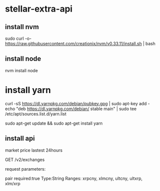 # stellar-extra-api

## install nvm
sudo curl -o- https://raw.githubusercontent.com/creationix/nvm/v0.33.11/install.sh | bash
## install node
nvm install node


# install yarn

curl -sS https://dl.yarnpkg.com/debian/pubkey.gpg | sudo apt-key add -
echo "deb https://dl.yarnpkg.com/debian/ stable main" | sudo tee /etc/apt/sources.list.d/yarn.list

sudo apt-get update && sudo apt-get install yarn

## install api

market price lastest 24hours

GET /v2/exchanges

request parameters:

pair 	required:true 	Type:String 	Ranges: xrpcny, xlmcny, ultcny, ultxrp, xlm/xrp



